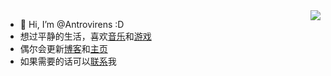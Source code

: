 <img align="right" src="https://github-readme-stats.vercel.app/api?username=Antrovirens&show_icons=true&icon_color=CE1D2D&text_color=718096&bg_color=ffffff&hide_title=true" />

- 👋 Hi, I’m @Antrovirens :D
- 想过平静的生活，喜欢[音乐](https://www.last.fm/user/Atrovirens)和[游戏](https://space.bilibili.com/152030941)
- 偶尔会更新[博客](https://blog.csdn.net/weixin_43240950?spm=1010.2135.3001.5421)和[主页](https://antrovirens.github.io/)
- 如果需要的话可以[联系](sheldom_j_wang@outlook.com)我

